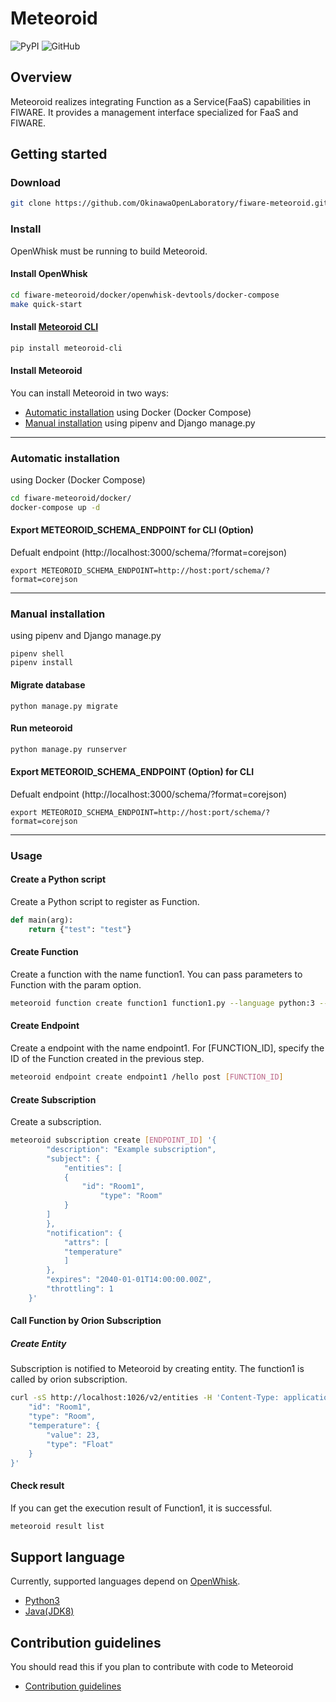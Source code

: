 # Meteoroid

![PyPI](https://img.shields.io/pypi/v/meteoroid-cli)
![GitHub](https://img.shields.io/github/license/OkinawaOpenLaboratory/fiware-meteoroid?color=blue)

## Overview

Meteoroid realizes integrating Function as a Service(FaaS) capabilities in FIWARE.
It provides a management interface specialized for FaaS and FIWARE.


## Getting started
### Download

```bash
git clone https://github.com/OkinawaOpenLaboratory/fiware-meteoroid.git --recursive && cd fiware-meteoroid/
```

### Install

OpenWhisk must be running to build Meteoroid.

#### Install OpenWhisk

```bash
cd fiware-meteoroid/docker/openwhisk-devtools/docker-compose
make quick-start

```

#### Install [Meteoroid CLI](https://github.com/OkinawaOpenLaboratory/fiware-meteoroid-cli)

```bash
pip install meteoroid-cli
```

#### Install Meteoroid

You can install Meteoroid in two ways:

- [Automatic installation](https://github.com/OkinawaOpenLaboratory/fiware-meteoroid/tree/master#automatic-installation) using Docker (Docker Compose)
- [Manual installation](https://github.com/OkinawaOpenLaboratory/fiware-meteoroid/tree/master#manual-installation) using pipenv and Django manage.py

---

### Automatic installation
using Docker (Docker Compose)

```bash
cd fiware-meteoroid/docker/
docker-compose up -d
```

#### Export METEOROID_SCHEMA_ENDPOINT for CLI (Option)
Defualt endpoint (http://localhost:3000/schema/?format=corejson)

```
export METEOROID_SCHEMA_ENDPOINT=http://host:port/schema/?format=corejson
```

---

### Manual installation
using pipenv and Django manage.py

```
pipenv shell
pipenv install
```

#### Migrate database

```
python manage.py migrate
```

#### Run meteoroid

```bash
python manage.py runserver
```

#### Export METEOROID_SCHEMA_ENDPOINT (Option) for CLI
Defualt endpoint (http://localhost:3000/schema/?format=corejson)

```
export METEOROID_SCHEMA_ENDPOINT=http://host:port/schema/?format=corejson
```

---

### Usage

#### Create a Python script

Create a Python script to register as Function.
```python
def main(arg):
    return {"test": "test"}
```

#### Create Function

Create a function with the name function1.
You can pass parameters to Function with the param option.

```bash
meteoroid function create function1 function1.py --language python:3 --param orion_endpoint orion
```

#### Create Endpoint

Create a endpoint with the name endpoint1.
For [FUNCTION_ID], specify the ID of the Function created in the previous step.

```bash
meteoroid endpoint create endpoint1 /hello post [FUNCTION_ID]
```

#### Create Subscription

Create a subscription.

```bash
meteoroid subscription create [ENDPOINT_ID] '{
        "description": "Example subscription",
        "subject": {
            "entities": [
	        {
	            "id": "Room1",
       	            "type": "Room"
	        }
	    ]
        },
        "notification": {
            "attrs": [
	        "temperature"
            ]
        },
        "expires": "2040-01-01T14:00:00.00Z",
        "throttling": 1
    }'
```

#### Call Function by Orion Subscription

##### Create Entity

Subscription is notified to Meteoroid by creating entity.
The function1 is called by orion subscription.

```bash
curl -sS http://localhost:1026/v2/entities -H 'Content-Type: application/json' -d '{
    "id": "Room1",
    "type": "Room",
    "temperature": {
        "value": 23,
        "type": "Float"
    }
}'
```

#### Check result

If you can get the execution result of Function1, it is successful.

```bash
meteoroid result list
```

## Support language

Currently, supported languages depend on [OpenWhisk](https://openwhisk.apache.org/documentation.html#actions-creating-and-invoking).

* [Python3](./docs/function/python.md)
* [Java(JDK8)](./docs/function/java.md)


## Contribution guidelines

You should read this if you plan to contribute with code to Meteoroid

* [Contribution guidelines](./docs/manuals/contribution_guidelines.md)

